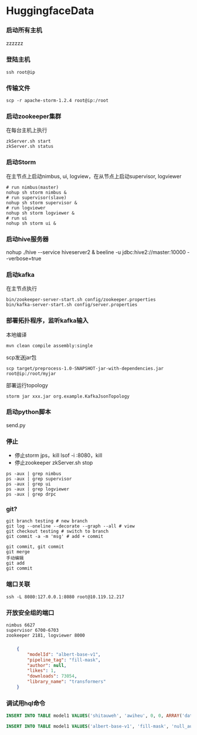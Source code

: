 # HuggingfaceData

### 启动所有主机
zzzzzz

### 登陆主机
```
ssh root@ip
```

### 传输文件
```
scp -r apache-storm-1.2.4 root@ip:/root
```

### 启动zookeeper集群
在每台主机上执行
```
zkServer.sh start
zkServer.sh status
```
### 启动Storm
在主节点上启动nimbus, ui, logview，在从节点上启动supervisor, logviewer
```
# run nimbus(master)
nohup sh storm nimbus &
# run supervisor(slave)
nohup sh storm supervisor &
# run logviewer 
nohup sh storm logviewer &
# run ui  
nohup sh storm ui &
```

### 启动hive服务器
nohup ./hive --service hiveserver2 &
beeline -u jdbc:hive2://master:10000 --verbose=true

### 启动kafka
在主节点执行
```
bin/zookeeper-server-start.sh config/zookeeper.properties
bin/kafka-server-start.sh config/server.properties
```

### 部署拓扑程序，监听kafka输入
本地编译
```
mvn clean compile assembly:single
```
scp发送jar包
```
scp target/preprocess-1.0-SNAPSHOT-jar-with-dependencies.jar root@ip:/root/myjar
```

部署运行topology
```
storm jar xxx.jar org.example.KafkaJsonTopology
```

### 启动python脚本
send.py

### 停止
- 停止storm
jps，kill
lsof -i :8080，kill
- 停止zookeeper zkServer.sh stop
```
ps -aux | grep nimbus
ps -aux | grep supervisor
ps -aux | grep ui
ps -aux | grep logviewer
ps -aux | grep drpc
```

### git?

```
git branch testing # new branch
git log --oneline --decorate --graph --all # view
git checkout testing # switch to branch
git commit -a -m 'msg' # add + commit

git commit, git commit
git merge
手动编辑
git add
git commit
```

### 端口关联
```
ssh -L 8080:127.0.0.1:8080 root@10.119.12.217
```

### 开放安全组的端口
```
nimbus 6627
supervisor 6700-6703
zookeeper 2181, logviewer 8000
```

###
```json
    {
        "modelId": "albert-base-v1",
        "pipeline_tag": "fill-mask",
        "author": null,
        "likes": 1,
        "downloads": 73054,
        "library_name": "transformers"
    }
```
### 调试用hql命令
```sql
INSERT INTO TABLE model1 VALUES('shitauweh', 'awiheu', 0, 0, ARRAY('datasetsStr','aowei','awuefi'), 'authqiwueifor','librwehfary_name');

INSERT INTO TABLE model1 VALUES('albert-base-v1', 'fill-mask', 'null_author', 'transformers', '1', '73054', ARRAY('bookcorpus', wikipedia'))
```